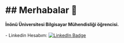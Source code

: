 <h1>## Merhabalar 👋</h1>

<!--
**yukselcaner/yukselcaner** is a ✨ _special_ ✨ repository because its `README.md` (this file) appears on your GitHub profile.

Here are some ideas to get you started:

- 🔭 I’m currently working on ...
- 🌱 I’m currently learning ...
- 👯 I’m looking to collaborate on ...
- 🤔 I’m looking for help with ...
- 💬 Ask me about ...
- 📫 How to reach me: ...
- 😄 Pronouns: ...
- ⚡ Fun fact: ...
-->

<h4>İnönü Üniversitesi Bilgisayar Mühendisliği öğrencisi.</h4>
<p>
- Linkedin Hesabım:
  <a href="https://tr.linkedin.com/in/y%C3%BCksel-caner-mulazimoglu-2323752aa">
    <img src="https://img.shields.io/badge/LinkedIn-blue?style=for-the-badge&logo=linkedin&logoColor=white" alt="LinkedIn Badge"/>
  </a>
</p>
<img src="https://komarev.com/ghpvc/?username=yukselcaner&style=flat-square&color=blue" alt=""/>
